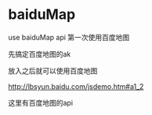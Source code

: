 # baiduMap
use baiduMap api
第一次使用百度地图

先搞定百度地图的ak 

放入之后就可以使用百度地图

http://lbsyun.baidu.com/jsdemo.htm#a1_2

这里有百度地图的api